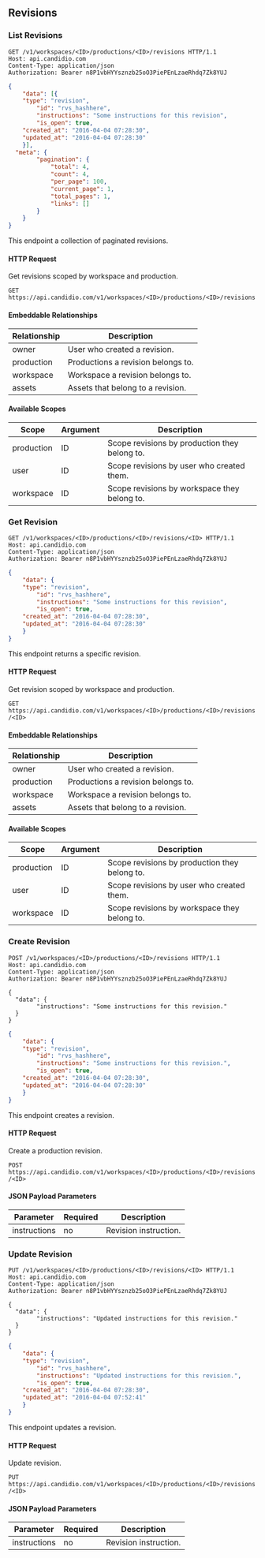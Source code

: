 ## Revisions

### List Revisions
```http
GET /v1/workspaces/<ID>/productions/<ID>/revisions HTTP/1.1
Host: api.candidio.com
Content-Type: application/json
Authorization: Bearer n8P1vbHYYsznzb25oO3PiePEnLzaeRhdq7Zk8YUJ
```



```json
{
	"data": [{
    "type": "revision",
		"id": "rvs_hashhere",
		"instructions": "Some instructions for this revision",
		"is_open": true,
    "created_at": "2016-04-04 07:28:30",
    "updated_at": "2016-04-04 07:28:30"
	}],
  "meta": {
		"pagination": {
			"total": 4,
			"count": 4,
			"per_page": 100,
			"current_page": 1,
			"total_pages": 1,
			"links": []
		}
	}
}
```

This endpoint a collection of paginated revisions.

#### HTTP Request

Get revisions scoped by workspace and production.

`GET https://api.candidio.com/v1/workspaces/<ID>/productions/<ID>/revisions`

#### Embeddable Relationships

Relationship | Description
------------ | -----------
owner | User who created a revision.
production | Productions a revision belongs to.
workspace | Workspace a revision belongs to.
assets | Assets that belong to a revision.

#### Available Scopes

Scope | Argument | Description
----- | -------- | -----------
production | ID | Scope revisions by production they belong to.
user | ID | Scope revisions by user who created them.
workspace | ID | Scope revisions by workspace they belong to.

### Get Revision

```http
GET /v1/workspaces/<ID>/productions/<ID>/revisions/<ID> HTTP/1.1
Host: api.candidio.com
Content-Type: application/json
Authorization: Bearer n8P1vbHYYsznzb25oO3PiePEnLzaeRhdq7Zk8YUJ
```



```json
{
	"data": {
    "type": "revision",
		"id": "rvs_hashhere",
		"instructions": "Some instructions for this revision",
		"is_open": true,
    "created_at": "2016-04-04 07:28:30",
    "updated_at": "2016-04-04 07:28:30"
	}
}
```

This endpoint returns a specific revision.

#### HTTP Request

Get revision scoped by workspace and production.

`GET https://api.candidio.com/v1/workspaces/<ID>/productions/<ID>/revisions/<ID>`

#### Embeddable Relationships

Relationship | Description
------------ | -----------
owner | User who created a revision.
production | Productions a revision belongs to.
workspace | Workspace a revision belongs to.
assets | Assets that belong to a revision.

#### Available Scopes

Scope | Argument | Description
----- | -------- | -----------
production | ID | Scope revisions by production they belong to.
user | ID | Scope revisions by user who created them.
workspace | ID | Scope revisions by workspace they belong to.

### Create Revision

```http
POST /v1/workspaces/<ID>/productions/<ID>/revisions HTTP/1.1
Host: api.candidio.com
Content-Type: application/json
Authorization: Bearer n8P1vbHYYsznzb25oO3PiePEnLzaeRhdq7Zk8YUJ

{
  "data": {
  		"instructions": "Some instructions for this revision."
  }
}
```



```json
{
	"data": {
    "type": "revision",
		"id": "rvs_hashhere",
		"instructions": "Some instructions for this revision.",
		"is_open": true,
    "created_at": "2016-04-04 07:28:30",
    "updated_at": "2016-04-04 07:28:30"
	}
}
```

This endpoint creates a revision.

#### HTTP Request

Create a production revision.

`POST https://api.candidio.com/v1/workspaces/<ID>/productions/<ID>/revisions/<ID>`

#### JSON Payload Parameters

Parameter | Required | Description
--------- | -------- | -----------
instructions | no | Revision instruction.


### Update Revision

```http
PUT /v1/workspaces/<ID>/productions/<ID>/revisions/<ID> HTTP/1.1
Host: api.candidio.com
Content-Type: application/json
Authorization: Bearer n8P1vbHYYsznzb25oO3PiePEnLzaeRhdq7Zk8YUJ

{
  "data": {
  		"instructions": "Updated instructions for this revision."
  }
}
```



```json
{
	"data": {
    "type": "revision",
		"id": "rvs_hashhere",
		"instructions": "Updated instructions for this revision.",
		"is_open": true,
    "created_at": "2016-04-04 07:28:30",
    "updated_at": "2016-04-04 07:52:41"
	}
}
```

This endpoint updates a revision.

#### HTTP Request

Update revision.

`PUT https://api.candidio.com/v1/workspaces/<ID>/productions/<ID>/revisions/<ID>`

#### JSON Payload Parameters

Parameter | Required | Description
--------- | -------- | -----------
instructions | no | Revision instruction.
